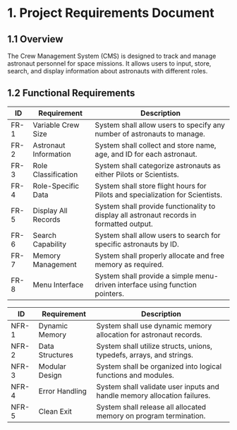 # 1. Project Requirements Document

## 1.1 Overview
The Crew Management System (CMS) is designed to track and manage astronaut personnel for space missions. It allows users to input, store, search, and display information about astronauts with different roles.

## 1.2 Functional Requirements
| ID | Requirement | Description |
|-----|-------------|-------------|
| FR-1 | Variable Crew Size | System shall allow users to specify any number of astronauts to manage. |
| FR-2 | Astronaut Information | System shall collect and store name, age, and ID for each astronaut. |
| FR-3 | Role Classification | System shall categorize astronauts as either Pilots or Scientists. |
| FR-4 | Role-Specific Data | System shall store flight hours for Pilots and specialization for Scientists. |
| FR-5 | Display All Records | System shall provide functionality to display all astronaut records in formatted output. |
| FR-6 | Search Capability | System shall allow users to search for specific astronauts by ID. |
| FR-7 | Memory Management | System shall properly allocate and free memory as required. |
| FR-8 | Menu Interface | System shall provide a simple menu-driven interface using function pointers. |

| ID    | Requirement      | Description |
|-------|------------------|-------------|
| NFR-1 | Dynamic Memory   | System shall use dynamic memory allocation for astronaut records. |
| NFR-2 | Data Structures  | System shall utilize structs, unions, typedefs, arrays, and strings. |
| NFR-3 | Modular Design   | System shall be organized into logical functions and modules. |
| NFR-4 | Error Handling   | System shall validate user inputs and handle memory allocation failures. |
| NFR-5 | Clean Exit       | System shall release all allocated memory on program termination. |